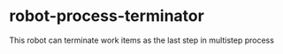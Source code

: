# robot-process-terminator
This robot can terminate work items as the last step in multistep process

